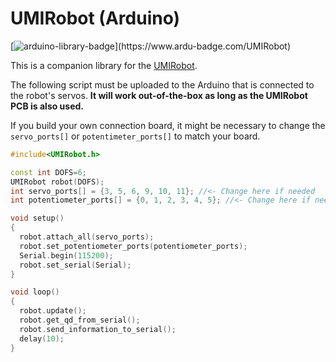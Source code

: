 # UMIRobot (Arduino)

[![arduino-library-badge](https://www.ardu-badge.com/badge/UMIRobot.svg?)](https://www.ardu-badge.com/UMIRobot)

This is a companion library for the [UMIRobot](https://mmmarinho.github.io/teaching/FEN-CO3982S3.html). 

The following script must be uploaded to the Arduino that is connected to the robot's servos.
**It will work out-of-the-box as long as the UMIRobot PCB is also used.**

If you build your own connection board, it might be necessary to change the `servo_ports[]` or `potentimeter_ports[]` to match your board.
```cpp
#include<UMIRobot.h>

const int DOFS=6;
UMIRobot robot(DOFS);
int servo_ports[] = {3, 5, 6, 9, 10, 11}; //<- Change here if needed
int potentiometer_ports[] = {0, 1, 2, 3, 4, 5}; //<- Change here if needed

void setup()
{
  robot.attach_all(servo_ports);
  robot.set_potentiometer_ports(potentiometer_ports);
  Serial.begin(115200);
  robot.set_serial(Serial);
}

void loop()
{
  robot.update();
  robot.get_qd_from_serial();
  robot.send_information_to_serial();
  delay(10);
}
```
